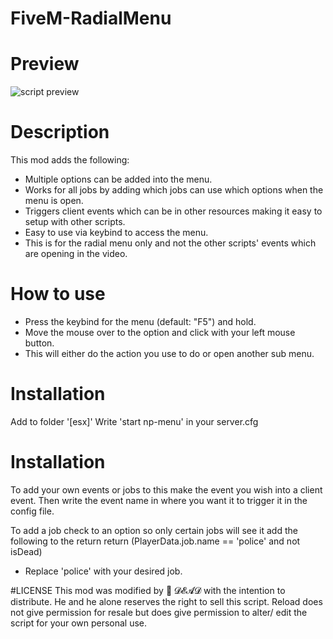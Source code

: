 # FiveM-RadialMenu

# Preview
![script preview](https://github.com/YannisBnb/FiveM-RadialMenu/blob/main/preview.gif)

# Description
This mod adds the following:

- Multiple options can be added into the menu.
- Works for all jobs by adding which jobs can use which options when the menu is open.
- Triggers client events which can be in other resources making it easy to setup with other scripts.
- Easy to use via keybind to access the menu.
- This is for the radial menu only and not the other scripts' events which are opening in the video.

# How to use
- Press the keybind for the menu (default: "F5") and hold.
- Move the mouse over to the option and click with your left mouse button.
- This will either do the action you use to do or open another sub menu.

# Installation
Add to folder '[esx]'
Write 'start np-menu' in your server.cfg

# Installation
To add your own events or jobs to this make the event you wish into a client event.
Then write the event name in where you want it to trigger it in the config file.

To add a job check to an option so only certain jobs will see it add the following to the return
    return (PlayerData.job.name == 'police' and not isDead)
- Replace 'police' with your desired job.


#LICENSE
This mod was modified by 🍹 𝓓𝓔𝓐𝓓 with the intention to distribute.
He and he alone reserves the right to sell this script. Reload does not give permission
for resale but does give permission to alter/ edit the script for your own personal use.
